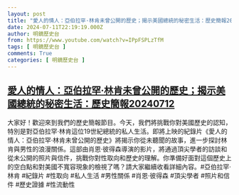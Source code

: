 ```yaml
---
layout: post
title: "愛人的情人：亞伯拉罕·林肯未曾公開的歷史；揭示美國總統的秘密生活：歷史簡報20240712"
date: 2024-07-11T22:19:19.000Z
author: 明鏡歷史台
from: https://www.youtube.com/watch?v=IPpFSPLzTfM
tags: [ 明鏡歷史台 ]
comments: True
categories: [ 明鏡歷史台 ]
---
```

<!--1720736359000-->
[愛人的情人：亞伯拉罕·林肯未曾公開的歷史；揭示美國總統的秘密生活：歷史簡報20240712](https://www.youtube.com/watch?v=IPpFSPLzTfM)
------

<div>
大家好！歡迎來到我們的歷史簡報節目。今天，我們將挑戰你對美國歷史的認知，特別是對亞伯拉罕·林肯這位19世紀總統的私人生活。即將上映的紀錄片《愛人的情人：亞伯拉罕·林肯未曾公開的歷史》將揭示你從未聽聞的故事，進一步探討林肯與男性的浪漫關係。這部由肖恩·彼得森導演的影片，將通過頂尖學者的訪談和從未公開的照片與信件，挑戰你對性取向和歷史的理解。你準備好面對這個歷史上的空白點和對美國不寬容現象的檢視了嗎？請大家繼續收看詳細內容。#亞伯拉罕·林肯 #紀錄片 #性取向 #私人生活 #男性關係 #肖恩·彼得森 #頂尖學者 #照片和信件 #歷史證據 #性流動性
</div>
